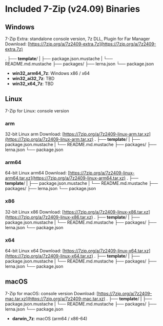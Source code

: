 # Included 7-Zip (v24.09) Binaries

## Windows

7-Zip Extra: standalone console version, 7z DLL, Plugin for Far Manager
Download: [https://7zip.org/a/7z2409-extra.7z](https://7zip.org/a/7z2409-extra.7z)

  .
  ├── __template__/
  |   ├── package.json.mustache
  |   └── README.md.mustache
  ├── packages/
  ├── lerna.json
  └── package.json

- **win32_arm64_7z**: Windows x86 / x64
- **win32_ai32_7z**: TBD
- **win32_x64_7z**: TBD

## Linux

7-Zip for Linux: console version

### arm

32-bit Linux arm
Download: [https://7zip.org/a/7z2409-linux-arm.tar.xz](https://7zip.org/a/7z2409-linux-arm.tar.xz)
  .
  ├── __template__/
  |   ├── package.json.mustache
  |   └── README.md.mustache
  ├── packages/
  ├── lerna.json
  └── package.json

### arm64

64-bit Linux arm64
Download: [https://7zip.org/a/7z2409-linux-arm64.tar.xz](https://7zip.org/a/7z2409-linux-arm64.tar.xz)
  .
  ├── __template__/
  |   ├── package.json.mustache
  |   └── README.md.mustache
  ├── packages/
  ├── lerna.json
  └── package.json

### x86

32-bit Linux x86
Download: [https://7zip.org/a/7z2409-linux-x86.tar.xz](https://7zip.org/a/7z2409-linux-x86.tar.xz)
  .
  ├── __template__/
  |   ├── package.json.mustache
  |   └── README.md.mustache
  ├── packages/
  ├── lerna.json
  └── package.json

### x64

64-bit Linux x64
Download: [https://7zip.org/a/7z2409-linux-x64.tar.xz](https://7zip.org/a/7z2409-linux-x64.tar.xz)
  .
  ├── __template__/
  |   ├── package.json.mustache
  |   └── README.md.mustache
  ├── packages/
  ├── lerna.json
  └── package.json

## macOS

7-Zip for macOS: console version
Download: [https://7zip.org/a/7z2409-mac.tar.xz](https://7zip.org/a/7z2409-mac.tar.xz)
  .
  ├── __template__/
  |   ├── package.json.mustache
  |   └── README.md.mustache
  ├── packages/
  ├── lerna.json
  └── package.json

- **darwin_7z**: macOS (arm64 / x86-64)
